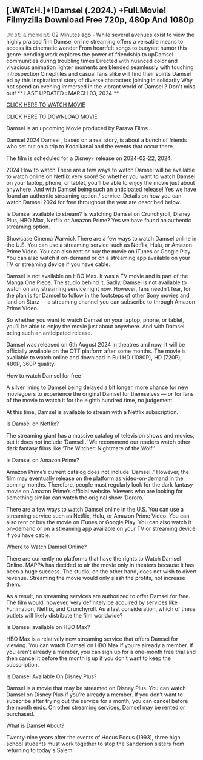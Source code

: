 [.WATcH.]*!Damsel (.2024.) +FulLMovie! Filmyzilla Download Free 720p, 480p And 1080p
------------------------------------------------------------------------------------------------

𝙹𝚞𝚜𝚝 𝚊 𝚖𝚘𝚖𝚎𝚗𝚝 02 Minutes ago - While several avenues exist to view the highly praised film Damsel  online streaming offers a versatile means to access its cinematic wonder From heartfelt songs to buoyant humor this genre-bending work explores the power of friendship to upDamsel  communities during troubling times Directed with nuanced color and vivacious animation lighter moments are blended seamlessly with touching introspection Cinephiles and casual fans alike will find their spirits Damsel ed by this inspirational story of diverse characters joining in solidarity Why not spend an evening immersed in the vibrant world of Damsel ? Don't miss out!
** LAST UPDATED : MARCH 03, 2024 **

<a href='https://screenhub.site/en/movie/763215/damsel'>CLICK HERE TO WATCH MOVIE</a>

<a href='https://screenhub.site/en/movie/763215/damsel'>CLICK HERE TO DOWNLOAD MOVIE</a>


Damsel  is an upcoming Movie produced by Parava Films

Damsel  2024 Damsel , based on a real story, is about a bunch of friends who set out on a trip to Kodaikanal and the events that occur there.

The film is scheduled for a Disney+ release on 2024-02-22, 2024.

2024 How to watch There are a few ways to watch Damsel  will be available to watch online on Netflix very soon! So whether you want to watch Damsel  on your laptop, phone, or tablet, you’ll be able to enjoy the movie just about anywhere. And with Damsel  being such an anticipated release! Yes we have found an authentic streaming option / service. Details on how you can watch Damsel  2024 for free throughout the year are described below.

Is Damsel  available to stream? Is watching Damsel  on Crunchyroll, Disney Plus, HBO Max, Netflix or Amazon Prime? Yes we have found an authentic streaming option.

Showcase Cinema Warwick There are a few ways to watch Damsel  online in the U.S. You can use a streaming service such as Netflix, Hulu, or Amazon Prime Video. You can also rent or buy the movie on iTunes or Google Play. You can also watch it on-demand or on a streaming app available on your TV or streaming device if you have cable.

Damsel  is not available on HBO Max. It was a TV movie and is part of the Manga One Piece. The studio behind it, Sadly, Damsel  is not available to watch on any streaming service right now. However, fans needn’t fear, for the plan is for Damsel  to follow in the footsteps of other Sony movies and land on Starz — a streaming channel you can subscribe to through Amazon Prime Video.

So whether you want to watch Damsel  on your laptop, phone, or tablet, you’ll be able to enjoy the movie just about anywhere. And with Damsel  being such an anticipated release.

Damsel  was released on 6th August 2024 in theatres and now, it will be officially available on the OTT platform after some months. The movie is available to watch online and download in Full HD (1080P), HD (720P), 480P, 360P quality.

How to watch Damsel  for free

A silver lining to Damsel  being delayed a bit longer, more chance for new moviegoers to experience the original Damsel  for themselves — or for fans of the movie to watch it for the eighth hundred time, no judgement.

At this time, Damsel  is available to stream with a Netflix subscription.

Is Damsel  on Netflix?

The streaming giant has a massive catalog of television shows and movies, but it does not include ‘Damsel .’ We recommend our readers watch other dark fantasy films like ‘The Witcher: Nightmare of the Wolf.’

Is Damsel  on Amazon Prime?

Amazon Prime’s current catalog does not include ‘Damsel .’ However, the film may eventually release on the platform as video-on-demand in the coming months. Therefore, people must regularly look for the dark fantasy movie on Amazon Prime’s official website. Viewers who are looking for something similar can watch the original show ‘Dororo.’

There are a few ways to watch Damsel  online in the U.S. You can use a streaming service such as Netflix, Hulu, or Amazon Prime Video. You can also rent or buy the movie on iTunes or Google Play. You can also watch it on-demand or on a streaming app available on your TV or streaming device if you have cable.

Where to Watch Damsel  Online?

There are currently no platforms that have the rights to Watch Damsel  Online. MAPPA has decided to air the movie only in theaters because it has been a huge success. The studio, on the other hand, does not wish to divert revenue. Streaming the movie would only slash the profits, not increase them.

As a result, no streaming services are authorized to offer Damsel  for free. The film would, however, very definitely be acquired by services like Funimation, Netflix, and Crunchyroll. As a last consideration, which of these outlets will likely distribute the film worldwide?

Is Damsel  available on HBO Max?

HBO Max is a relatively new streaming service that offers Damsel  for viewing. You can watch Damsel  on HBO Max if you’re already a member. If you aren’t already a member, you can sign up for a one-month free trial and then cancel it before the month is up if you don’t want to keep the subscription.

Is Damsel  Available On Disney Plus?

Damsel  is a movie that may be streamed on Disney Plus. You can watch Damsel  on Disney Plus if you’re already a member. If you don’t want to subscribe after trying out the service for a month, you can cancel before the month ends. On other streaming services, Damsel  may be rented or purchased.

What is Damsel  About?

Twenty-nine years after the events of Hocus Pocus (1993), three high school students must work together to stop the Sanderson sisters from returning to today's Salem.
